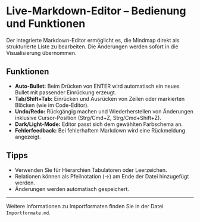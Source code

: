 # Live-Markdown-Editor – Bedienung und Funktionen

Der integrierte Markdown-Editor ermöglicht es, die Mindmap direkt als strukturierte Liste zu bearbeiten. Die Änderungen werden sofort in die Visualisierung übernommen.

## Funktionen

- **Auto-Bullet:** Beim Drücken von ENTER wird automatisch ein neues Bullet mit passender Einrückung erzeugt.
- **Tab/Shift+Tab:** Einrücken und Ausrücken von Zeilen oder markierten Blöcken (wie im Code-Editor).
- **Undo/Redo:** Rückgängig machen und Wiederherstellen von Änderungen inklusive Cursor-Position (Strg/Cmd+Z, Strg/Cmd+Shift+Z).
- **Dark/Light-Mode:** Editor passt sich dem gewählten Farbschema an.
- **Fehlerfeedback:** Bei fehlerhaftem Markdown wird eine Rückmeldung angezeigt.

## Tipps

- Verwenden Sie für Hierarchien Tabulatoren oder Leerzeichen.
- Relationen können als Pfeilnotation (→) am Ende der Datei hinzugefügt werden.
- Änderungen werden automatisch gespeichert.

---

Weitere Informationen zu Importformaten finden Sie in der Datei `Importformate.md`.
